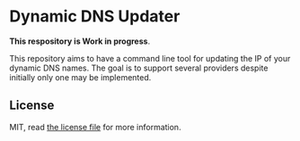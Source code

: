 # Dynamic DNS Updater

__This respository is Work in progress__.

This repository aims to have a command line tool for updating the IP of your dynamic DNS names.
The goal is to support several providers despite initially only one may be implemented.

## License

MIT, read [the license file](LICENSE) for more information.
